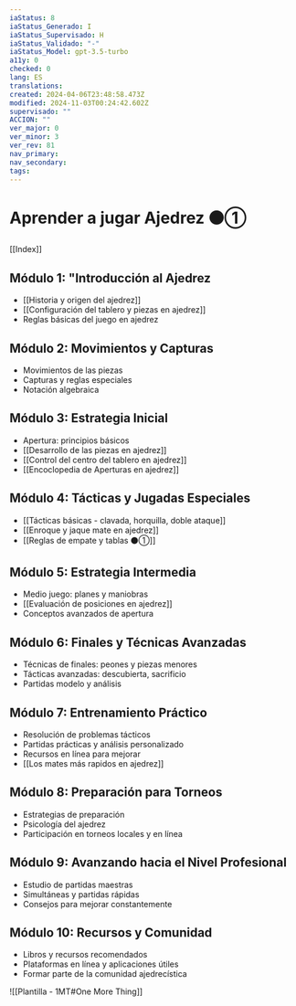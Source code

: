 ```yaml
---
iaStatus: 8
iaStatus_Generado: I
iaStatus_Supervisado: H
iaStatus_Validado: "-"
iaStatus_Model: gpt-3.5-turbo
a11y: 0
checked: 0
lang: ES
translations: 
created: 2024-04-06T23:48:58.473Z
modified: 2024-11-03T00:24:42.602Z
supervisado: ""
ACCION: ""
ver_major: 0
ver_minor: 3
ver_rev: 81
nav_primary: 
nav_secondary: 
tags:
---
```

# Aprender a jugar Ajedrez ⚫①

[[Index]]

## Módulo 1: "Introducción al Ajedrez

- [[Historia y origen del ajedrez]]
- [[Configuración del tablero y piezas en ajedrez]]
- Reglas básicas del juego en ajedrez

## Módulo 2: Movimientos y Capturas

- Movimientos de las piezas
- Capturas y reglas especiales
- Notación algebraica

## Módulo 3: Estrategia Inicial

- Apertura: principios básicos
- [[Desarrollo de las piezas en ajedrez]]
- [[Control del centro del tablero en ajedrez]]
- [[Encoclopedia de Aperturas en ajedrez]]

## Módulo 4: Tácticas y Jugadas Especiales

- [[Tácticas básicas - clavada, horquilla, doble ataque]]
- [[Enroque y jaque mate en ajedrez]]
- [[Reglas de empate y tablas ⚫①]]

## Módulo 5: Estrategia Intermedia

- Medio juego: planes y maniobras
- [[Evaluación de posiciones en ajedrez]]
- Conceptos avanzados de apertura

## Módulo 6: Finales y Técnicas Avanzadas

- Técnicas de finales: peones y piezas menores
- Tácticas avanzadas: descubierta, sacrificio
- Partidas modelo y análisis

## Módulo 7: Entrenamiento Práctico

- Resolución de problemas tácticos
- Partidas prácticas y análisis personalizado
- Recursos en línea para mejorar
- [[Los mates más rapidos en ajedrez]]

## Módulo 8: Preparación para Torneos

- Estrategias de preparación
- Psicología del ajedrez
- Participación en torneos locales y en línea

## Módulo 9: Avanzando hacia el Nivel Profesional

- Estudio de partidas maestras
- Simultáneas y partidas rápidas
- Consejos para mejorar constantemente

## Módulo 10: Recursos y Comunidad

- Libros y recursos recomendados
- Plataformas en línea y aplicaciones útiles
-  Formar parte de la comunidad ajedrecística

![[Plantilla - 1MT#One More Thing]]